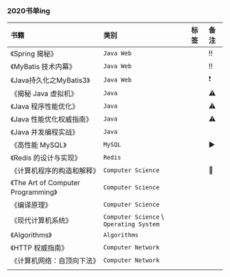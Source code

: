 ### 2020书单ing

| 书籍                                | 类别                                    | 标签 | 备注 |
| :---------------------------------- | :-------------------------------------- | :--- | :--- |
| 《Spring 揭秘》                     | `Java Web`                              |      | ‼️    |
| 《MyBatis 技术内幕》                | `Java Web`                              |      | ‼️    |
| 《Java持久化之MyBatis3》            | `Java Web`                              |      | ❗️    |
| 《揭秘 Java 虚拟机》                | `Java`                                  |      | ⚠️    |
| 《Java 程序性能优化》               | `Java`                                  |      | ⚠️    |
| 《Java 性能优化权威指南》           | `Java`                                  |      | ⚠️    |
| 《Java 并发编程实战》               | `Java`                                  |      |      |
| 《高性能 MySQL》                    | `MySQL`                                 |      | ▶️    |
| 《Redis 的设计与实现》              | `Redis`                                 |      |      |
| 《计算机程序的构造和解释》          | `Computer Science`                      |      | 🔆    |
| 《The Art of Computer Programming》 | `Computer Science`                      |      |      |
| 《编译原理》                        | `Computer Science`                      |      |      |
| 《现代计算机系统》                  | `Computer Science` \ `Operating System` |      |      |
| 《Algorithms》                      | `Algorithms`                            |      |      |
| 《HTTP 权威指南》                   | `Computer Network`                      |      |      |
| 《计算机网络：自顶向下法》          | `Computer Network`                      |      |      |
|                                     |                                         |      |      |